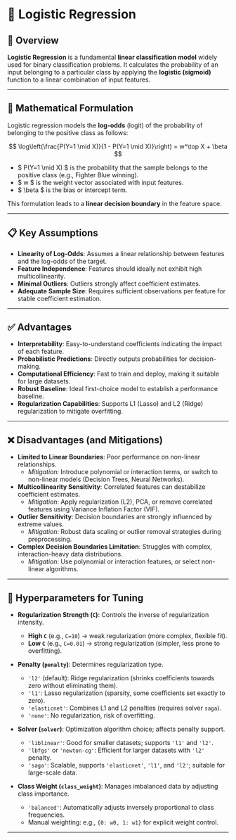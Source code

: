 # 🔹 Logistic Regression

## 📌 Overview  

**Logistic Regression** is a fundamental **linear classification model** widely used for binary classification problems. It calculates the probability of an input belonging to a particular class by applying the **logistic (sigmoid)** function to a linear combination of input features.

---

## 🧮 Mathematical Formulation  

Logistic regression models the **log-odds** (logit) of the probability of belonging to the positive class as follows:

$$
\log\left(\frac{P(Y=1 \mid X)}{1 - P(Y=1 \mid X)}\right) = w^\top X + \beta
$$

- $ P(Y=1 \mid X) $ is the probability that the sample belongs to the positive class (e.g., Fighter Blue winning).
- $ w $ is the weight vector associated with input features.
- $ \beta $ is the bias or intercept term.

This formulation leads to a **linear decision boundary** in the feature space.

---

## 📋 Key Assumptions

- **Linearity of Log-Odds**: Assumes a linear relationship between features and the log-odds of the target.
- **Feature Independence**: Features should ideally not exhibit high multicollinearity.
- **Minimal Outliers**: Outliers strongly affect coefficient estimates.
- **Adequate Sample Size**: Requires sufficient observations per feature for stable coefficient estimation.

---

## ✅ Advantages

- **Interpretability**: Easy-to-understand coefficients indicating the impact of each feature.
- **Probabilistic Predictions**: Directly outputs probabilities for decision-making.
- **Computational Efficiency**: Fast to train and deploy, making it suitable for large datasets.
- **Robust Baseline**: Ideal first-choice model to establish a performance baseline.
- **Regularization Capabilities**: Supports L1 (Lasso) and L2 (Ridge) regularization to mitigate overfitting.

---

## ❌ Disadvantages (and Mitigations)

- **Limited to Linear Boundaries**: Poor performance on non-linear relationships.
  - *Mitigation*: Introduce polynomial or interaction terms, or switch to non-linear models (Decision Trees, Neural Networks).
- **Multicollinearity Sensitivity**: Correlated features can destabilize coefficient estimates.
  - *Mitigation*: Apply regularization (L2), PCA, or remove correlated features using Variance Inflation Factor (VIF).
- **Outlier Sensitivity**: Decision boundaries are strongly influenced by extreme values.
  - *Mitigation*: Robust data scaling or outlier removal strategies during preprocessing.
- **Complex Decision Boundaries Limitation**: Struggles with complex, interaction-heavy data distributions.
  - *Mitigation*: Use polynomial or interaction features, or select non-linear algorithms.

---

## 🔧 Hyperparameters for Tuning

- **Regularization Strength (`C`)**: Controls the inverse of regularization intensity.
  - **High `C`** (e.g., `C=10`) → weak regularization (more complex, flexible fit).
  - **Low `C`** (e.g., `C=0.01`) → strong regularization (simpler, less prone to overfitting).

- **Penalty (`penalty`)**: Determines regularization type.
  - `'l2'` (default): Ridge regularization (shrinks coefficients towards zero without eliminating them).
  - `'l1'`: Lasso regularization (sparsity, some coefficients set exactly to zero).
  - `'elasticnet'`: Combines L1 and L2 penalties (requires solver `saga`).
  - `'none'`: No regularization, risk of overfitting.

- **Solver (`solver`)**: Optimization algorithm choice; affects penalty support.
  - `'liblinear'`: Good for smaller datasets; supports `'l1'` and `'l2'`.
  - `'lbfgs'` or `'newton-cg'`: Efficient for larger datasets with `'l2'` penalty.
  - `'saga'`: Scalable, supports `'elasticnet'`, `'l1'`, and `'l2'`; suitable for large-scale data.

- **Class Weight (`class_weight`)**: Manages imbalanced data by adjusting class importance.
  - `'balanced'`: Automatically adjusts inversely proportional to class frequencies.
  - Manual weighting: e.g., `{0: w0, 1: w1}` for explicit weight control.

---
